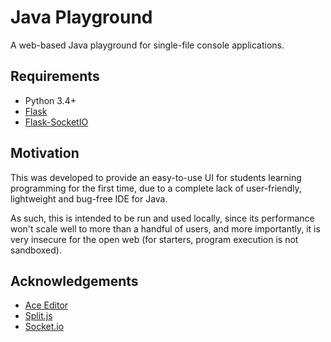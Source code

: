 # Java Playground

A web-based Java playground for single-file console applications.

## Requirements

- Python 3.4+
- [Flask](http://flask.pocoo.org/)
- [Flask-SocketIO](https://github.com/miguelgrinberg/Flask-SocketIO)

## Motivation

This was developed to provide an easy-to-use UI for students learning programming for the first time, due to a complete lack of user-friendly, lightweight and bug-free IDE for Java.

As such, this is intended to be run and used locally, since its performance won't scale well to more than a handful of users, and more importantly, it is very insecure for the open web (for starters, program execution is not sandboxed).

## Acknowledgements

- [Ace Editor](https://ace.c9.io/)
- [Split.js](http://nathancahill.github.io/Split.js/)
- [Socket.io](https://socket.io/)
